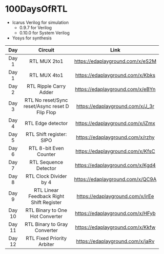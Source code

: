 # 100DaysOfRTL

- Icarus Verilog for simulation
  - 0.9.7 for Verilog
  - 0.10.0 for System Verilog
- Yosys for synthesis

| Day    | Circuit                                                 | Link                             |
|:------:|:-------------------------------------------------------:|:--------------------------------:|
|Day 1   | RTL MUX 2to1                                            |https://edaplayground.com/x/eS2M  |
|Day 1   | RTL MUX 4to1                                            |https://edaplayground.com/x/Kbks  |
|Day 2   | RTL Ripple Carry Adder                                  |https://edaplayground.com/x/eBYn  |
|Day 3   | RTL No reset/Sync reset/Async reset D Flip Flop         |https://edaplayground.com/x/J_3r  |
|Day 4   | RTL Edge detector                                       |https://edaplayground.com/x/iZmx  |
|Day 5   | RTL Shift register: SIPO                                |https://edaplayground.com/x/rzhy  |
|Day 6   | RTL 8-bit Even Counter                                  |https://edaplayground.com/x/KfsC  |
|Day 7   | RTL Sequence Detector                                   |https://edaplayground.com/x/Kgd4  |
|Day 8   | RTL Clock Divider by 4                                  |https://edaplayground.com/x/QC9A  |
|Day 9   | RTL Linear Feedback Right Shift Register                |https://edaplayground.com/x/irEe  |
|Day 10  | RTL Binary to One Hot Converter                         |https://edaplayground.com/x/HFyb  |
|Day 11  | RTL Binary to Gray Converter                            |https://edaplayground.com/x/Kkfw  |
|Day 12  | RTL Fixed Priority Arbiter                              |https://edaplayground.com/x/jaRv  |
